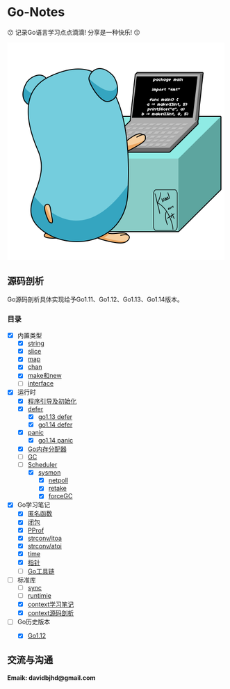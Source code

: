 # Go-Notes
:kissing: 记录Go语言学习点点滴滴! 分享是一种快乐! :kissing:

![gopher](./logo.gif)
## 源码剖析
Go源码剖析具体实现给予Go1.11、Go1.12、Go1.13、Go1.14版本。

### 目录

- [x] 内置类型
	- [x] [string](sourceCodeAnalysis/builtin-type/string.md)
	- [x] [slice](sourceCodeAnalysis/builtin-type/slice.md)
	- [x] [map](sourceCodeAnalysis/builtin-type/map.md)
	- [x] [chan](sourceCodeAnalysis/builtin-type/chan.md)
	- [x] [make和new](sourceCodeAnalysis/builtin-type/make_new.md)
	- [ ] [interface](sourceCodeAnalysis/builtin-type/interface.md)
- [x] 运行时
	- [x] [程序引导及初始化](sourceCodeAnalysis/runtime/init_1.14.md)
	- [x] [defer](sourceCodeAnalysis/runtime/defer.md)
        - [x] [go1.13 defer](sourceCodeAnalysis/runtime/defer_1.13.md)
        - [x] [go1.14 defer](sourceCodeAnalysis/runtime/defer_1.14.md)
	- [x] [panic](sourceCodeAnalysis/runtime/panic.md)
        - [x] [go1.14 panic](sourceCodeAnalysis/runtime/panic_1.14.md)
	- [x] [Go内存分配器](sourceCodeAnalysis/runtime/memoryAllocator)
    - [ ] [GC](sourceCodeAnalysis/runtime/gc)
    - [ ] [Scheduler](sourceCodeAnalysis/runtime/scheduler/)
        - [x] [sysmon](sourceCodeAnalysis/runtime/scheduler/sysmon.md)
            - [x] [netpoll](sourceCodeAnalysis/runtime/scheduler/netpoll.md)
            - [x] [retake](sourceCodeAnalysis/runtime/scheduler/retake.md)
            - [x] [forceGC](sourceCodeAnalysis/runtime/scheduler/forcegc.md) 
- [x] Go学习笔记
    - [x] [匿名函数](studyNotes/anonymous_function.md)
    - [x] [闭包](studyNotes/closure/)
    - [x] [PProf](studyNotes/pprof/)
    - [x] [strconv/itoa](sourceCodeAnalysis/packages/strconv/itoa/)
    - [x] [strconv/atoi](sourceCodeAnalysis/packages/strconv/atoi/)
    - [x] [time](sourceCodeAnalysis/packages/time/)
    - [x] [指针](studyNotes/pointer/)
    - [ ] [Go工具链](studyNotes/cmd/)
- [ ] 标准库
    - [ ] [sync](sourceCodeAnalysis/packages/sync/)
    - [ ] [runtimie](sourceCodeAnalysis/packages/runtime/)
    - [x] [context学习笔记](studyNotes/context/)
    - [x] [context源码剖析](sourceCodeAnalysis/packages/context/)
- [ ] Go历史版本
    - [x] [Go1.12](versions/go1.12.md)
    

	
	
## 交流与沟通
<H4>Emaik: davidbjhd@gmail.com</H4>
	
	


